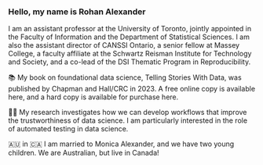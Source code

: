### Hello, my name is Rohan Alexander

I am an assistant professor at the University of Toronto, jointly appointed in the Faculty of Information and the Department of Statistical Sciences. I am also the assistant director of CANSSI Ontario, a senior fellow at Massey College, a faculty affiliate at the Schwartz Reisman Institute for Technology and Society, and a co-lead of the DSI Thematic Program in Reproducibility.

📚 My book on foundational data science, Telling Stories With Data, was published by Chapman and Hall/CRC in 2023. A free online copy is available here, and a hard copy is available for purchase here.

🧑‍💻 My research investigates how we can develop workflows that improve the trustworthiness of data science. I am particularly interested in the role of automated testing in data science.

🇦🇺 in 🇨🇦 I am married to Monica Alexander, and we have two young children. We are Australian, but live in Canada!
